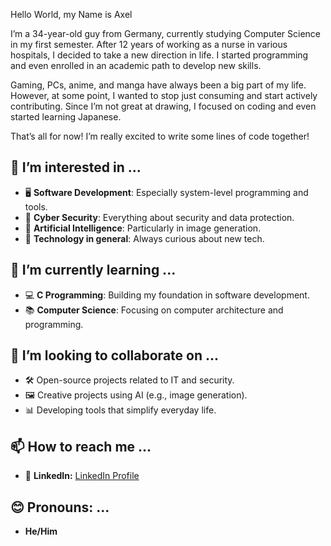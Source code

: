 Hello World, my Name is Axel

I’m a 34-year-old guy from Germany, currently studying Computer Science in my first semester. After 12 years of working as a nurse in various hospitals, I decided to take a new direction in life. I started programming and even enrolled in an academic path to develop new skills. 

Gaming, PCs, anime, and manga have always been a big part of my life. However, at some point, I wanted to stop just consuming and start actively contributing. Since I’m not great at drawing, I focused on coding and even started learning Japanese. 

That’s all for now! I’m really excited to write some lines of code together!

## 👀 I’m interested in ...
- 🖥️ **Software Development**: Especially system-level programming and tools.
- 🔐 **Cyber Security**: Everything about security and data protection.
- 🤖 **Artificial Intelligence**: Particularly in image generation.
- 🚀 **Technology in general**: Always curious about new tech.

## 🌱 I’m currently learning ...
- 💻 **C Programming**: Building my foundation in software development.
- 📚 **Computer Science**: Focusing on computer architecture and programming.

## 💞️ I’m looking to collaborate on ...
- 🛠️ Open-source projects related to IT and security.
- 🖼️ Creative projects using AI (e.g., image generation).
- 📊 Developing tools that simplify everyday life.

## 📫 How to reach me ...
- 💼 **LinkedIn:** [LinkedIn Profile](https://www.linkedin.com/in/axel-klim-863423313?lipi=urn%3Ali%3Apage%3Ad_flagship3_profile_view_base_contact_details%3BzxtQ2AyjS1GynV2vYTD5QA%3D%3D)

## 😊 Pronouns: ...
- **He/Him**

<!---
Aki1170/Aki1170 is a ✨ special ✨ repository because its `README.md` (this file) appears on your GitHub profile.
You can click the Preview link to take a look at your changes.
--->
